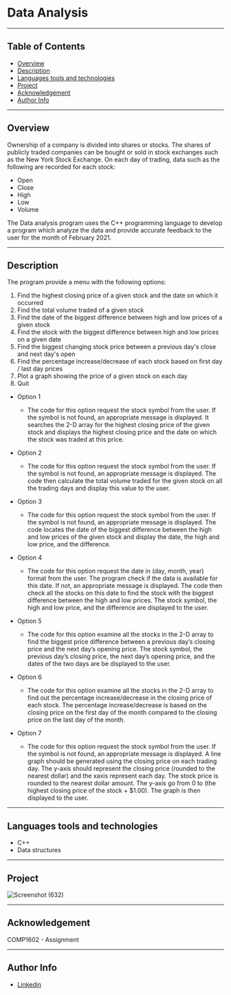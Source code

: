 # Data Analysis

--- 

## Table of Contents
- [Overview](#overview)
- [Description](#description)
- [Languages tools and technologies](#languages-tools-and-technologies)
- [Project](#project)
- [Acknowledgement](#acknowledgement)
- [Author Info](#author-info)

---

## Overview
Ownership of a company is divided into shares or stocks. The shares of publicly traded companies can be bought or sold in stock exchanges such as the New York Stock Exchange. On each day of trading, data such as the following are recorded for each stock:
* Open
* Close
* High
* Low
* Volume

The Data analysis program uses the C++ programming language to develop a program which analyze the data and provide accurate feedback to the user for the month of February 2021.

--- 

## Description
The program provide a menu with the following options:
1. Find the highest closing price of a given stock and the date on which it occurred
2. Find the total volume traded of a given stock
3. Find the date of the biggest difference between high and low prices of a given stock
4. Find the stock with the biggest difference between high and low prices on a given date
5. Find the biggest changing stock price between a previous day's close and next day's open
6. Find the percentage increase/decrease of each stock based on first day / last day prices
7. Plot a graph showing the price of a given stock on each day
8. Quit

* Option 1
  * The code for this option request the stock symbol from the user. If the symbol is not found, an appropriate message is displayed. It searches the 2-D array for the highest closing price of the given stock and displays the highest closing price and the date on which the stock was traded at this price.

* Option 2
  * The code for this option request the stock symbol from the user. If the symbol is not found, an appropriate message is displayed. The code then calculate the total volume traded for the given stock on all the trading days and display this value to the user.

* Option 3
  * The code for this option request the stock symbol from the user. If the symbol is not found, an appropriate message is displayed. The code locates the date of the biggest difference between the high and low prices of the given stock and display the date, the high and low price, and the difference.

* Option 4
  * The code for this option request the date in (day, month, year) format from the user. The program check if the data is available for this date. If not, an appropriate message is displayed. The code then check all the stocks on this date to find the stock with the biggest difference between the high and low prices. The stock symbol, the high and low price, and the difference are displayed to the user.

* Option 5
  * The code for this option examine all the stocks in the 2-D array to find the biggest price difference between a previous day’s closing price and the next day’s opening price. The stock symbol, the previous day’s closing price, the next day’s opening price, and the dates of the two days are be displayed to the user.

* Option 6 
  * The code for this option examine all the stocks in the 2-D array to find out the percentage increase/decrease in the closing price of each stock. The percentage increase/decrease is based on the closing price on the first day of the month compared to the closing price on the last day of the month.

* Option 7
  * The code for this option request the stock symbol from the user. If the symbol is not found, an appropriate message is displayed. A line graph should be generated using the closing price on each trading day. The y-axis should represent the closing price (rounded to the nearest dollar) and the xaxis represent each day. The stock price is rounded to the nearest dollar amount. The y-axis go from 0 to (the highest closing price of the stock + $1.00). The graph is then displayed to the user.
  
---

## Languages tools and technologies
* C++
* Data structures

---

## Project
![Screenshot (632)](https://user-images.githubusercontent.com/77646306/124196105-bbc47d00-da99-11eb-8d7a-b5067a8452de.png)

---

## Acknowledgement

COMP1602 - Assignment

---

## Author Info
* [Linkedin](https://www.linkedin.com/in/tamika-ramkissoon-1a2622214/)
